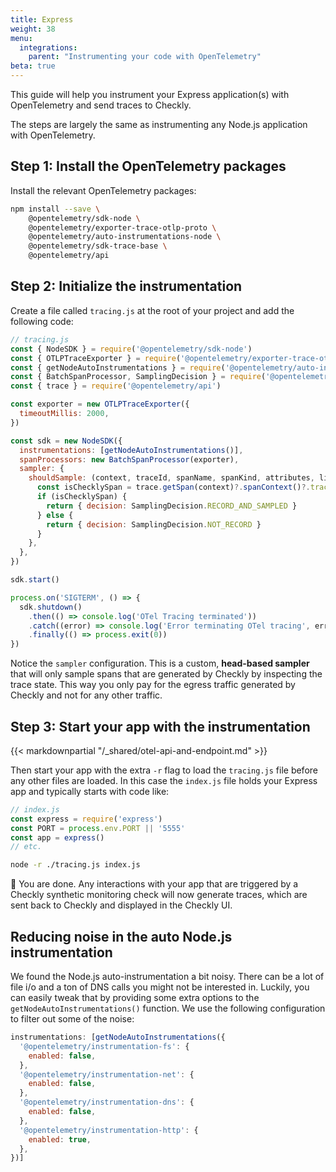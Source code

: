 ```yaml
---
title: Express
weight: 38
menu:
  integrations:
    parent: "Instrumenting your code with OpenTelemetry"
beta: true
---
```


This guide will help you instrument your Express application(s) with OpenTelemetry and send traces to Checkly.
<!--more-->
The steps are largely the same as instrumenting any Node.js application with OpenTelemetry.
## Step 1: Install the OpenTelemetry packages

Install the relevant OpenTelemetry packages:

```bash
npm install --save \
    @opentelemetry/sdk-node \
    @opentelemetry/exporter-trace-otlp-proto \
    @opentelemetry/auto-instrumentations-node \
    @opentelemetry/sdk-trace-base \
    @opentelemetry/api
```

## Step 2: Initialize the instrumentation

Create a file called `tracing.js` at the root of your project and add the following code:

```javascript
// tracing.js
const { NodeSDK } = require('@opentelemetry/sdk-node')
const { OTLPTraceExporter } = require('@opentelemetry/exporter-trace-otlp-proto')
const { getNodeAutoInstrumentations } = require('@opentelemetry/auto-instrumentations-node')
const { BatchSpanProcessor, SamplingDecision } = require('@opentelemetry/sdk-trace-base')
const { trace } = require('@opentelemetry/api')

const exporter = new OTLPTraceExporter({
  timeoutMillis: 2000,
})

const sdk = new NodeSDK({
  instrumentations: [getNodeAutoInstrumentations()],
  spanProcessors: new BatchSpanProcessor(exporter),
  sampler: {
    shouldSample: (context, traceId, spanName, spanKind, attributes, links) => {
      const isChecklySpan = trace.getSpan(context)?.spanContext()?.traceState?.get('checkly')
      if (isChecklySpan) {
        return { decision: SamplingDecision.RECORD_AND_SAMPLED }
      } else {
        return { decision: SamplingDecision.NOT_RECORD }
      }
    },
  },
})

sdk.start()

process.on('SIGTERM', () => {
  sdk.shutdown()
    .then(() => console.log('OTel Tracing terminated'))
    .catch((error) => console.log('Error terminating OTel tracing', error))
    .finally(() => process.exit(0))
})
```

Notice the `sampler` configuration. This is a custom, **head-based sampler** that will only sample spans that are generated by Checkly by
inspecting the trace state. This way you only pay for the egress traffic generated by Checkly and not for any other traffic.

## Step 3: Start your app with the instrumentation


{{< markdownpartial "/_shared/otel-api-and-endpoint.md" >}}

Then start your app with the extra `-r` flag to load the `tracing.js` file before any other files are loaded. In this case
the `index.js` file holds your Express app and typically starts with code like:

```javascript
// index.js
const express = require('express')
const PORT = process.env.PORT || '5555'
const app = express()
// etc.
```

```bash
node -r ./tracing.js index.js
```
🎉 You are done. Any interactions with your app that are triggered by a Checkly synthetic monitoring check will now generate
traces, which are sent back to Checkly and displayed in the Checkly UI.

## Reducing noise in the auto Node.js instrumentation

We found the Node.js auto-instrumentation a bit noisy. There can be a lot of file i/o and a ton of DNS calls you might not
be interested in. Luckily, you can easily tweak that by providing some extra options to the `getNodeAutoInstrumentations()` function.
We use the following configuration to filter out some of the noise:

```javascript
instrumentations: [getNodeAutoInstrumentations({
  '@opentelemetry/instrumentation-fs': {
    enabled: false,
  },
  '@opentelemetry/instrumentation-net': {
    enabled: false,
  },
  '@opentelemetry/instrumentation-dns': {
    enabled: false,
  },
  '@opentelemetry/instrumentation-http': {
    enabled: true,
  },
})]
```
